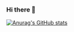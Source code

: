 ### Hi there 👋
[![Anurag's GitHub stats](https://github-readme-stats.vercel.app/api?username=FredM7)](https://github.com/anuraghazra/github-readme-stats)
<!--
**FredM7/FredM7** is a ✨ _special_ ✨ repository because its `README.md` (this file) appears on your GitHub profile.

Here are some ideas to get you started:

- 🔭 I’m currently working on ...
- 🌱 I’m currently learning ...
- 👯 I’m looking to collaborate on ...
- 🤔 I’m looking for help with ...
- 💬 Ask me about ...
- 📫 How to reach me: ...
- 😄 Pronouns: ...
- ⚡ Fun fact: ...
-->
